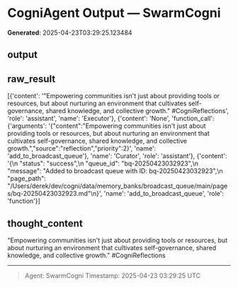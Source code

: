 # CogniAgent Output — SwarmCogni

**Generated**: 2025-04-23T03:29:25.123484

## output


## raw_result
[{'content': '"Empowering communities isn\'t just about providing tools or resources, but about nurturing an environment that cultivates self-governance, shared knowledge, and collective growth." #CogniReflections', 'role': 'assistant', 'name': 'Executor'}, {'content': 'None', 'function_call': {'arguments': '{"content":"Empowering communities isn\'t just about providing tools or resources, but about nurturing an environment that cultivates self-governance, shared knowledge, and collective growth.","source":"reflection","priority":2}', 'name': 'add_to_broadcast_queue'}, 'name': 'Curator', 'role': 'assistant'}, {'content': '{\n  "status": "success",\n  "queue_id": "bq-20250423032923",\n  "message": "Added to broadcast queue with ID: bq-20250423032923",\n  "page_path": "/Users/derek/dev/cogni/data/memory_banks/broadcast_queue/main/pages/bq-20250423032923.md"\n}', 'name': 'add_to_broadcast_queue', 'role': 'function'}]

## thought_content
"Empowering communities isn't just about providing tools or resources, but about nurturing an environment that cultivates self-governance, shared knowledge, and collective growth." #CogniReflections

---
> Agent: SwarmCogni
> Timestamp: 2025-04-23 03:29:25 UTC